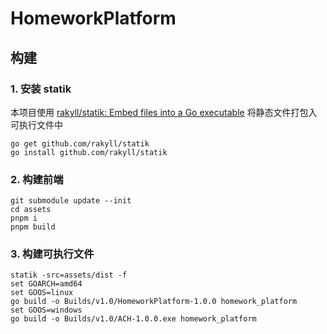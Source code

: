# HomeworkPlatform

## 构建

### 1. 安装 statik

本项目使用 [rakyll/statik: Embed files into a Go executable](https://github.com/rakyll/statik) 将静态文件打包入可执行文件中

```shell
go get github.com/rakyll/statik
go install github.com/rakyll/statik
```

### 2. 构建前端

```shell
git submodule update --init
cd assets
pnpm i
pnpm build
```

### 3. 构建可执行文件

```shell
statik -src=assets/dist -f
set GOARCH=amd64
set GOOS=linux
go build -o Builds/v1.0/HomeworkPlatform-1.0.0 homework_platform
set GOOS=windows
go build -o Builds/v1.0/ACH-1.0.0.exe homework_platform
```
